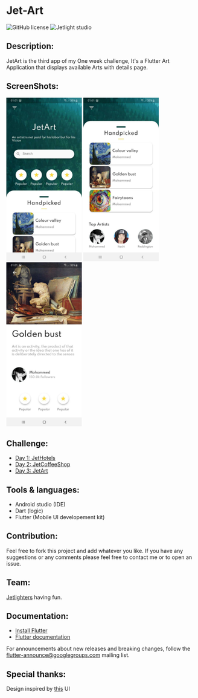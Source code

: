 # Jet-Art

![GitHub license](https://img.shields.io/github/license/Mohammed-Benotmane/Tower-Defense-Game.svg)
![Jetlight studio](https://img.shields.io/badge/Made%20by-Jetlight%20studio-blue.svg?color=082544)

## Description:

JetArt is the third app of my One week challenge, It's a Flutter Art Application that displays available Arts with details page.

## ScreenShots:

<img src="screenshots/s1.jpg" width="200" /> <img src="screenshots/s2.jpg" width="200" /> <img src="screenshots/s3.jpg" width="200" />

## Challenge:
* [Day 1: JetHotels](https://github.com/Mohammed-Benotmane/Jet-Hotels)
* [Day 2: JetCoffeeShop](https://github.com/Mohammed-Benotmane/Jet-Coffee-Shop)
* [Day 3: JetArt](https://github.com/Mohammed-Benotmane/Jet-Art)

## Tools & languages:
* Android studio (IDE)
* Dart (logic)
* Flutter (Mobile UI developement kit)

## Contribution:
Feel free to fork this project and add whatever you like. If you have any suggestions or any comments please feel free to contact me or to open an issue.

## Team:
[Jetlighters](https://github.com/JetLightStudio) having fun.

## Documentation:
* [Install Flutter](https://flutter.dev/get-started/)
* [Flutter documentation](https://flutter.dev/docs)

For announcements about new releases and breaking changes, follow the
[flutter-announce@googlegroups.com](https://groups.google.com/forum/#!forum/flutter-announce)
mailing list.

## Special thanks:
Design inspired by [this](https://www.pinterest.com/pin/1829656087961635/) UI
